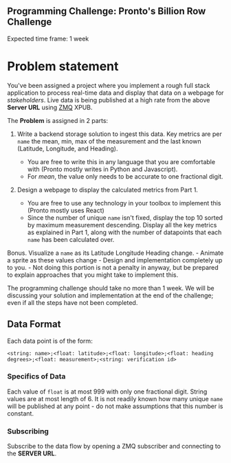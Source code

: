 Programming Challenge: Pronto's Billion Row Challenge
---
Expected time frame: 1 week

# Problem statement

You've been assigned a project where you implement a rough full stack application to process real-time data and display that data on a webpage for *stakeholders*.
Live data is being published at a high rate from the above **Server URL** using [ZMQ](https://zeromq.org/) XPUB.

The **Problem** is assigned in 2 parts:

1. Write a backend storage solution to ingest this data. Key metrics are per `name` the mean, min, max of the measurement and the last known (Latitude, Longitude, and Heading).
    - You are free to write this in any language that you are comfortable with (Pronto mostly writes in Python and Javascript).
    - For *mean*, the value only needs to be accurate to one fractional digit.

2. Design a webpage to display the calculated metrics from Part 1.
    - You are free to use any technology in your toolbox to implement this (Pronto mostly uses React)
    - Since the number of unique `name` isn't fixed, display the top 10 sorted by maximum measurement descending. Display all the key metrics as explained in Part 1, along with the number of datapoints that each `name` has been calculated over.

Bonus. Visualize a `name` as its Latitude Longitude Heading change.
    - Animate a sprite as these values change
    - Design and implementation completely up to you.
    - Not doing this portion is not a penalty in anyway, but be prepared to explain approaches that you might take to implement this.

The programming challenge should take no more than 1 week. We will be discussing your solution and implementation at the end of the challenge; even if all the steps have not been completed.

## Data Format

Each data point is of the form:
```
<string: name>;<float: latitude>;<float: longitude>;<float: heading degrees>;<float: measurement>;<string: verification id>
```

### Specifics of Data

Each value of `float` is at most 999 with only one fractional digit. String values are at most length of 6. It is not readily known how many unique `name` will be published at any point - do not make assumptions that this number is constant.

### Subscribing

Subscribe to the data flow by opening a ZMQ subscriber and connecting to the **SERVER URL**.
